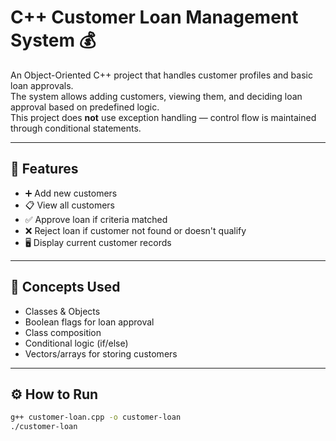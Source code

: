 # C++ Customer Loan Management System 💰

An Object-Oriented C++ project that handles customer profiles and basic loan approvals.  
The system allows adding customers, viewing them, and deciding loan approval based on predefined logic.  
This project does **not** use exception handling — control flow is maintained through conditional statements.

---

## 📌 Features

- ➕ Add new customers  
- 📋 View all customers  
- ✅ Approve loan if criteria matched  
- ❌ Reject loan if customer not found or doesn't qualify  
- 🖥️ Display current customer records  

---

## 🧠 Concepts Used

- Classes & Objects  
- Boolean flags for loan approval  
- Class composition  
- Conditional logic (if/else)  
- Vectors/arrays for storing customers

---

## ⚙️ How to Run

```bash
g++ customer-loan.cpp -o customer-loan
./customer-loan
